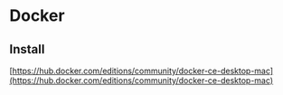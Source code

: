 # Docker

## Install

[https://hub.docker.com/editions/community/docker-ce-desktop-mac](https://hub.docker.com/editions/community/docker-ce-desktop-mac)

